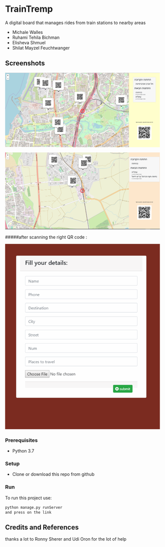# TrainTremp
A digital board that manages rides from train stations to nearby areas

* Michale Walles
* Ruhami Tehila Bichman
* Elisheva Shmuel
* Shilat Mayzel Feuchtwanger

## Screenshots

![SCREESHOT DECSRIPTION](screenshots/main_screen.PNG)

![SCREESHOT DECSRIPTION](screenshots/main_screen2.PNG)

#####after scanning the right QR code : 

![SCREESHOT DECSRIPTION](screenshots/details_screenShot.PNG)

### Prerequisites
* Python 3.7


### Setup
* Clone or download this repo from github

### Run
To run this project use:

    python manage.py runServer
    and press on the link

## Credits and References
thanks a lot to Ronny Sherer and Udi Oron for the lot of help

